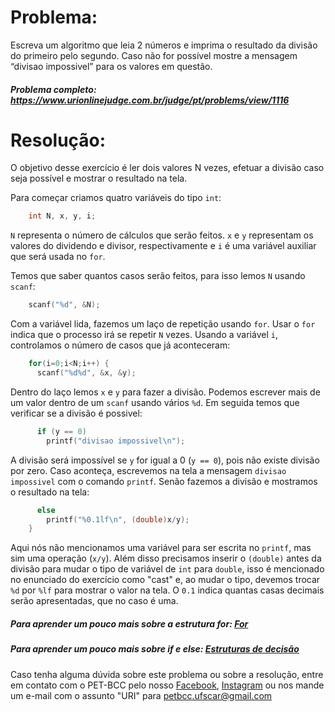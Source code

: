 # Problema:

Escreva um algoritmo que leia 2 números e imprima o resultado da divisão do primeiro pelo segundo. Caso não for possível mostre a mensagem “divisao impossivel” para os valores em questão.

##### Problema completo: https://www.urionlinejudge.com.br/judge/pt/problems/view/1116

# Resolução:

O objetivo desse exercício é ler dois valores N vezes, efetuar a divisão caso seja possível e mostrar o resultado na tela.

Para começar criamos quatro variáveis do tipo `int`:
```c
    int N, x, y, i;
```
`N` representa o número de cálculos que serão feitos. `x` e `y` representam os valores do dividendo e divisor, respectivamente e `i` é uma variável auxiliar que será usada no `for`.

Temos que saber quantos casos serão feitos, para isso lemos `N` usando `scanf`:
```c
    scanf("%d", &N);
```
Com a variável lida, fazemos um laço de repetição usando `for`. Usar o `for` indica que o processo irá se repetir `N` vezes. Usando a variável `i`, controlamos o número de casos que já aconteceram:
```c
    for(i=0;i<N;i++) {
      scanf("%d%d", &x, &y);
```
Dentro do laço lemos `x` e `y` para fazer a divisão. Podemos escrever mais de um valor dentro de um `scanf` usando vários `%d`. Em seguida temos que verificar se a divisão é possivel:
```c
      if (y == 0)        
        printf("divisao impossivel\n");
```
A divisão será impossível se `y` for igual a 0 (`y == 0`), pois não existe divisão por zero. Caso aconteça, escrevemos na tela a mensagem `divisao impossivel` com o comando `printf`. Senão fazemos a divisão e mostramos o resultado na tela:
```c
      else
        printf("%0.1lf\n", (double)x/y);
    }
```
Aqui nós não mencionamos uma variável para ser escrita no `printf`, mas sim uma operação (`x/y`). Além disso precisamos inserir o `(double)` antes da divisão para mudar o tipo de variável de `int` para `double`, isso é mencionado no enunciado do exercício como "cast" e, ao mudar o tipo, devemos trocar `%d` por `%lf` para mostrar o valor na tela. O `0.1` indica quantas casas decimais serão apresentadas, que no caso é uma. 

##### Para aprender um pouco mais sobre a estrutura for: [For](http://linguagemc.com.br/a-estrutura-de-repeticao-for-em-c/)
##### Para aprender um pouco mais sobre if e else: [Estruturas de decisão](http://linguagemc.com.br/estrutura-de-decisao-if-em-linguagem-c/)

Caso tenha alguma dúvida sobre este problema ou sobre a resolução, entre em contato com o PET-BCC pelo nosso
[Facebook](https://www.facebook.com/petbcc/),
[Instagram](https://www.instagram.com/petbcc.ufscar/)
ou nos mande um e-mail com o assunto "URI" para  petbcc.ufscar@gmail.com
